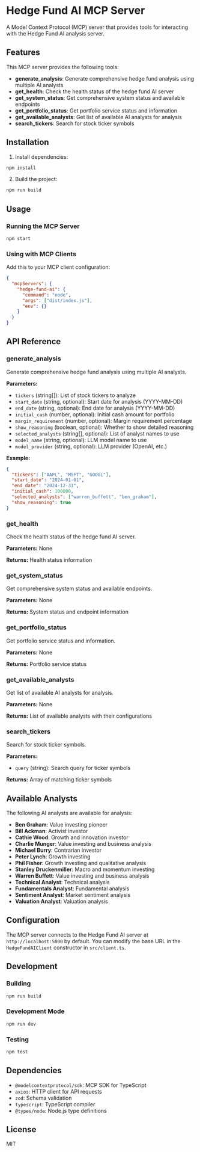 # Hedge Fund AI MCP Server

A Model Context Protocol (MCP) server that provides tools for interacting with the Hedge Fund AI analysis server.

## Features

This MCP server provides the following tools:

- **generate_analysis**: Generate comprehensive hedge fund analysis using multiple AI analysts
- **get_health**: Check the health status of the hedge fund AI server
- **get_system_status**: Get comprehensive system status and available endpoints
- **get_portfolio_status**: Get portfolio service status and information
- **get_available_analysts**: Get list of available AI analysts for analysis
- **search_tickers**: Search for stock ticker symbols

## Installation

1. Install dependencies:
```bash
npm install
```

2. Build the project:
```bash
npm run build
```

## Usage

### Running the MCP Server

```bash
npm start
```

### Using with MCP Clients

Add this to your MCP client configuration:

```json
{
  "mcpServers": {
    "hedge-fund-ai": {
      "command": "node",
      "args": ["dist/index.js"],
      "env": {}
    }
  }
}
```

## API Reference

### generate_analysis

Generate comprehensive hedge fund analysis using multiple AI analysts.

**Parameters:**
- `tickers` (string[]): List of stock tickers to analyze
- `start_date` (string, optional): Start date for analysis (YYYY-MM-DD)
- `end_date` (string, optional): End date for analysis (YYYY-MM-DD)
- `initial_cash` (number, optional): Initial cash amount for portfolio
- `margin_requirement` (number, optional): Margin requirement percentage
- `show_reasoning` (boolean, optional): Whether to show detailed reasoning
- `selected_analysts` (string[], optional): List of analyst names to use
- `model_name` (string, optional): LLM model name to use
- `model_provider` (string, optional): LLM provider (OpenAI, etc.)

**Example:**
```json
{
  "tickers": ["AAPL", "MSFT", "GOOGL"],
  "start_date": "2024-01-01",
  "end_date": "2024-12-31",
  "initial_cash": 100000,
  "selected_analysts": ["warren_buffett", "ben_graham"],
  "show_reasoning": true
}
```

### get_health

Check the health status of the hedge fund AI server.

**Parameters:** None

**Returns:** Health status information

### get_system_status

Get comprehensive system status and available endpoints.

**Parameters:** None

**Returns:** System status and endpoint information

### get_portfolio_status

Get portfolio service status and information.

**Parameters:** None

**Returns:** Portfolio service status

### get_available_analysts

Get list of available AI analysts for analysis.

**Parameters:** None

**Returns:** List of available analysts with their configurations

### search_tickers

Search for stock ticker symbols.

**Parameters:**
- `query` (string): Search query for ticker symbols

**Returns:** Array of matching ticker symbols

## Available Analysts

The following AI analysts are available for analysis:

- **Ben Graham**: Value investing pioneer
- **Bill Ackman**: Activist investor
- **Cathie Wood**: Growth and innovation investor
- **Charlie Munger**: Value investing and business analysis
- **Michael Burry**: Contrarian investor
- **Peter Lynch**: Growth investing
- **Phil Fisher**: Growth investing and qualitative analysis
- **Stanley Druckenmiller**: Macro and momentum investing
- **Warren Buffett**: Value investing and business analysis
- **Technical Analyst**: Technical analysis
- **Fundamentals Analyst**: Fundamental analysis
- **Sentiment Analyst**: Market sentiment analysis
- **Valuation Analyst**: Valuation analysis

## Configuration

The MCP server connects to the Hedge Fund AI server at `http://localhost:5000` by default. You can modify the base URL in the `HedgeFundAIClient` constructor in `src/client.ts`.

## Development

### Building

```bash
npm run build
```

### Development Mode

```bash
npm run dev
```

### Testing

```bash
npm test
```

## Dependencies

- `@modelcontextprotocol/sdk`: MCP SDK for TypeScript
- `axios`: HTTP client for API requests
- `zod`: Schema validation
- `typescript`: TypeScript compiler
- `@types/node`: Node.js type definitions

## License

MIT 